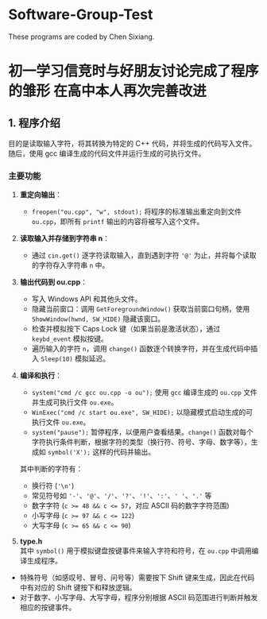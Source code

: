 # Software-Group-Test
These programs are coded by Chen Sixiang. 
# 初一学习信竞时与好朋友讨论完成了程序的雏形 在高中本人再次完善改进

## 1. 程序介绍
目的是读取输入字符，将其转换为特定的 C++ 代码，并将生成的代码写入文件。随后，使用 gcc 编译生成的代码文件并运行生成的可执行文件。

### 主要功能
1. **重定向输出**：
   - `freopen("ou.cpp", "w", stdout);` 将程序的标准输出重定向到文件 `ou.cpp`，即所有 `printf` 输出的内容将被写入这个文件。
   
2. **读取输入并存储到字符串 n**：
   - 通过 `cin.get()` 逐字符读取输入，直到遇到字符 `'@'` 为止，并将每个读取的字符存入字符串 `n` 中。

3. **输出代码到 ou.cpp**：
   - 写入 Windows API 和其他头文件。
   - 隐藏当前窗口：调用 `GetForegroundWindow()` 获取当前窗口句柄，使用 `ShowWindow(hwnd, SW_HIDE)` 隐藏该窗口。
   - 检查并模拟按下 Caps Lock 键（如果当前是激活状态），通过 `keybd_event` 模拟按键。
   - 遍历输入的字符 `n`，调用 `change()` 函数逐个转换字符，并在生成代码中插入 `Sleep(10)` 模拟延迟。

4. **编译和执行**：
   - `system("cmd /c gcc ou.cpp -o ou");` 使用 `gcc` 编译生成的 `ou.cpp` 文件并生成可执行文件 `ou.exe`。
   - `WinExec("cmd /c start ou.exe", SW_HIDE);` 以隐藏模式启动生成的可执行文件 `ou.exe`。
   - `system("pause");` 暂停程序，以便用户查看结果。`change()` 函数对每个字符执行条件判断，根据字符的类型（换行符、符号、字母、数字等），生成如 `symbol('X');` 这样的代码并输出。

   其中判断的字符有：
   - 换行符 (`'\n'`)
   - 常见符号如 `'-'`、`'@'`、`'/'`、`'?'`、`'!'`、`':'`、`' '`、`'.'` 等
   - 数字字符 (`c >= 48 && c <= 57`，对应 ASCII 码的数字字符范围)
   - 小写字母 (`c >= 97 && c <= 122`)
   - 大写字母 (`c >= 65 && c <= 90`)

5. **type.h**  
   其中 `symbol()` 用于模拟键盘按键事件来输入字符和符号，在 `ou.cpp` 中调用编译生成程序。
- 特殊符号（如感叹号、冒号、问号等）需要按下 Shift 键来生成，因此在代码中有对应的 Shift 键按下和释放逻辑。
- 对于数字、小写字母、大写字母，程序分别根据 ASCII 码范围进行判断并触发相应的按键事件。

